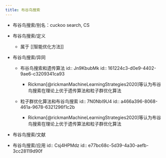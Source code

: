 ```yaml
---
title: 布谷鸟搜索
---
```


- 布谷鸟搜索/别名：cuckoo search, CS

- 布谷鸟搜索/定义
	 - 属于 [[智能优化方法]]

- 布谷鸟搜索/异同
	 - 布谷鸟搜索和遗传算法
id:: Jn9KbubMk
id:: 161224c3-d0e9-4402-9ae6-c3209341ca93
		 - Rickman[@rickmanMachineLearningStrategies2020]等认为布谷鸟搜索在理论上优于遗传算法和粒子群优化算法

	 - 粒子群优化算法和布谷鸟搜索
id:: 7N0NbI9U4
id:: a466a396-8068-461a-9678-6321296f1c2b
		 - Rickman[@rickmanMachineLearningStrategies2020]等认为布谷鸟搜索在理论上优于遗传算法和粒子群优化算法

- 布谷鸟搜索/文献

- 布谷鸟搜索/应用
id:: Csj4HPMdz
id:: e77bc68c-5d39-4a30-aefb-3cc28119d90f

